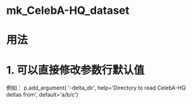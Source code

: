 # mk_CelebA-HQ_dataset
#  用法
#   1. 可以直接修改参数行默认值
例如：
p.add_argument(     '-delta_dir',        help='Directory to read CelebA-HQ deltas from', default='a/b/c')
